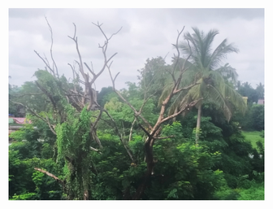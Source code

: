 ![Inverted Tree](https://github.com/notweerdmonk/notweerdmonk/blob/main/static/inverted_tee.png?raw=true "Inverted Tree")
